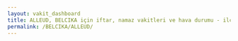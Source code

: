 ```yaml
---
layout: vakit_dashboard
title: ALLEUD, BELCIKA için iftar, namaz vakitleri ve hava durumu - ilçe/eyalet seç
permalink: /BELCIKA/ALLEUD/
---
```


<script type="text/javascript">
  var GLOBAL_COUNTRY = 'BELCIKA';
  var GLOBAL_CITY = 'ALLEUD';
  var GLOBAL_STATE = '';
  var lat = 72;
  var lon = 21;
</script>
